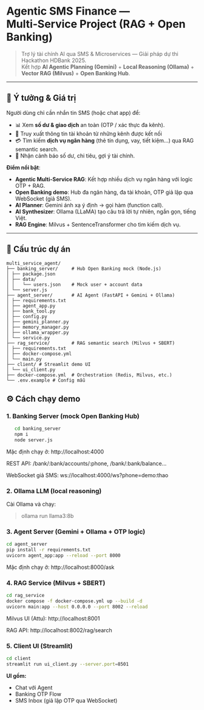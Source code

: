 # Agentic SMS Finance — Multi‑Service Project (RAG + Open Banking)

> Trợ lý tài chính AI qua SMS & Microservices — Giải pháp dự thi Hackathon HDBank 2025.  
> Kết hợp **AI Agentic Planning (Gemini)** + **Local Reasoning (Ollama)** + **Vector RAG (Milvus)** + **Open Banking Hub**.

---

## 🚀 Ý tưởng & Giá trị

Người dùng chỉ cần nhắn tin SMS (hoặc chat app) để:
- 📊 Xem **số dư & giao dịch** an toàn (OTP / xác thực đa kênh).
- 🏦 Truy xuất thông tin tài khoản từ những kênh được kết nối
- 💳 Tìm kiếm **dịch vụ ngân hàng** (thẻ tín dụng, vay, tiết kiệm…) qua RAG semantic search.
- 🔔 Nhận cảnh báo số dư, chi tiêu, gợi ý tài chính.

**Điểm nổi bật**:
- **Agentic Multi-Service RAG**: Kết hợp nhiều dịch vụ ngân hàng với logic OTP + RAG.
- **Open Banking demo**: Hub đa ngân hàng, đa tài khoản, OTP giả lập qua WebSocket (giả SMS).
- **AI Planner**: Gemini ánh xạ ý định → gọi hàm (function call).
- **AI Synthesizer**: Ollama (LLaMA) tạo câu trả lời tự nhiên, ngắn gọn, tiếng Việt.
- **RAG Engine**: Milvus + SentenceTransformer cho tìm kiếm dịch vụ.

---

## 📂 Cấu trúc dự án

```
multi_service_agent/
├── banking_server/     # Hub Open Banking mock (Node.js)
│ ├── package.json
│ ├── data/
│ │   └── users.json    # Mock user + account data
│ └── server.js
├── agent_server/       # AI Agent (FastAPI + Gemini + Ollama)
│ ├── requirements.txt
│ ├── agent_app.py
│ ├── bank_tool.py
│ ├── config.py
│ ├── gemini_planner.py
│ ├── memory_manager.py
│ ├── ollama_wrapper.py
│ └── service.py
├── rag_service/        # RAG semantic search (Milvus + SBERT)
│ ├── requirements.txt
│ ├── docker-compose.yml
│ └── main.py
├── client/ # Streamlit demo UI
│ └── ui_client.py
├── docker-compose.yml  # Orchestration (Redis, Milvus, etc.)
└── .env.example # Config mẫu
```


## ⚙️ Cách chạy demo

### 1. Banking Server (mock Open Banking Hub)
```bash
   cd banking_server
   npm i 
   node server.js
```

Mặc định chạy ở: http://localhost:4000

REST API: /bank/:bank/accounts/:phone, /bank/:bank/balance…

WebSocket giả SMS: ws://localhost:4000/ws?phone=demo:thao

### 2. Ollama LLM (local reasoning)
Cài Ollama và chạy:

>ollama run llama3:8b

### 3. Agent Server (Gemini + Ollama + OTP logic)
```bash
cd agent_server
pip install -r requirements.txt
uvicorn agent_app:app --reload --port 8000
```


Mặc định chạy ở: http://localhost:8000/ask


### 4. RAG Service (Milvus + SBERT)
```bash
cd rag_service
docker compose -f docker-compose.yml up --build -d
uvicorn main:app --host 0.0.0.0 --port 8002 --reload
```

Milvus UI (Attu): http://localhost:8001

RAG API: http://localhost:8002/rag/search


### 5. Client UI (Streamlit)
```bash
cd client
streamlit run ui_client.py --server.port=8501
```


**UI gồm:**
* Chat với Agent
* Banking OTP Flow
* SMS Inbox (giả lập OTP qua WebSocket)



